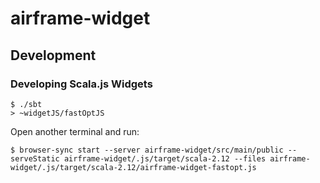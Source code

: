 # airframe-widget


## Development


### Developing Scala.js Widgets


```
$ ./sbt 
> ~widgetJS/fastOptJS
```

Open another terminal and run:
```
$ browser-sync start --server airframe-widget/src/main/public --serveStatic airframe-widget/.js/target/scala-2.12 --files airframe-widget/.js/target/scala-2.12/airframe-widget-fastopt.js
```
